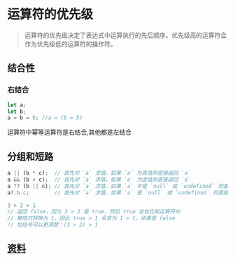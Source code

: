 # 运算符的优先级

> 运算符的优先级决定了表达式中运算执行的先后顺序。优先级高的运算符会作为优先级低的运算符的操作符。

## 结合性

### 右结合

```js
let a;
let b;
a = b = 5; //a = (b = 5)
```
运算符中幂等运算符是右结合,其他都是左结合

## 分组和短路

```js
a || (b * c);  // 首先对 `a` 求值，如果 `a` 为真值则直接返回 `a`
a && (b < c);  // 首先对 `a` 求值，如果 `a` 为虚值则直接返回 `a`
a ?? (b || c); // 首先对 `a` 求值，如果 `a` 不是 `null` 或 `undefined` 则直接返回 `a`
a?.b.c;        // 首先对 `a` 求值，如果 `a` 是 `null` 或 `undefined` 则直接返回 `undefined`
```

```js
3 > 2 > 1
// 返回 false，因为 3 > 2 是 true，然后 true 会在比较运算符中
// 被隐式转换为 1，因此 true > 1 会变为 1 > 1，结果是 false
// 加括号可以更清楚：(3 > 2) > 1
```

## [资料](https://developer.mozilla.org/zh-CN/docs/Web/JavaScript/Reference/Operators/Operator_Precedence)
